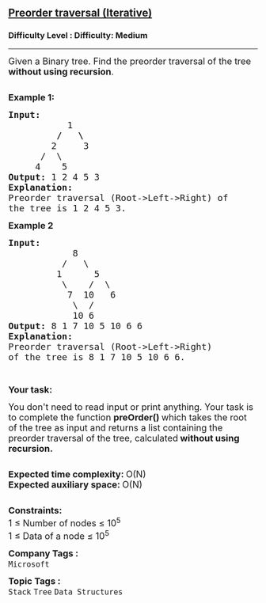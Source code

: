 <h2><a href="https://www.geeksforgeeks.org/problems/preorder-traversal-iterative/1?page=2&sortBy=accuracy">Preorder traversal (Iterative)</a></h2><h3>Difficulty Level : Difficulty: Medium</h3><hr><div class="problems_problem_content__Xm_eO"><p><span style="font-size: 18px;">Given a Binary tree. Find the preorder traversal of the tree <strong>without using recursion</strong>.</span></p>
<p><br><span style="font-size: 18px;"><strong>Example 1:</strong></span></p>
<pre><span style="font-size: 18px;"><strong>Input:</strong>
<strong>           </strong>1
<strong>         /   \</strong>
        2     3
      /  \
     4    5
<strong>Output: </strong>1 2 4 5 3
<strong>Explanation:</strong>
Preorder traversal (Root-&gt;Left-&gt;Right) of 
the tree is 1 2 4 5 3.
</span></pre>
<p><span style="font-size: 18px;"><strong>Example 2</strong></span></p>
<pre><span style="font-size: 18px;"><strong>Input:</strong>
            8
          /   \
         1      5
          \    /  \
           7  10   6
            \  /
&nbsp;           10 6
<strong>Output: </strong>8 1 7 10 5 10 6 6&nbsp;
<strong>Explanation:</strong>
Preorder traversal (Root-&gt;Left-&gt;Right) 
of the tree is 8 1 7 10 5 10 6 6.</span></pre>
<p>&nbsp;</p>
<p><span style="font-size: 18px;"><strong>Your task:</strong></span></p>
<p><span style="font-size: 18px;">You don't need to read input or print anything. Your task is to complete the function <strong>preOrder() </strong>which takes the root of the tree as input and returns a list containing the preorder traversal of the tree, calculated<strong> without using recursion.</strong></span></p>
<p><br><span style="font-size: 18px;"><strong>Expected time complexity: </strong>O(N)</span><br><span style="font-size: 18px;"><strong>Expected auxiliary space: </strong>O(N)</span></p>
<p><br><span style="font-size: 18px;"><strong>Constraints:</strong></span><br><span style="font-size: 18px;">1 ≤ Number of nodes ≤ 10<sup>5</sup></span><br><span style="font-size: 18px;">1 ≤ Data of a node ≤ 10<sup>5</sup></span></p></div><p><span style=font-size:18px><strong>Company Tags : </strong><br><code>Microsoft</code>&nbsp;<br><p><span style=font-size:18px><strong>Topic Tags : </strong><br><code>Stack</code>&nbsp;<code>Tree</code>&nbsp;<code>Data Structures</code>&nbsp;